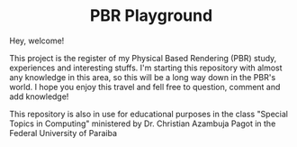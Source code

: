 <center> <h1>PBR Playground</h1> </center>

Hey, welcome! 

This project is the register of my Physical Based Rendering (PBR) study, experiences and interesting stuffs. I'm starting this repository with almost any knowledge in this area, so this will be a long way down in the PBR's world. I hope you enjoy this travel and fell free to question, comment and  add knowledge! 

This repository is also in use for educational purposes in the class "Special Topics in Computing" ministered by Dr. Christian Azambuja Pagot in the  Federal University of Paraiba
<!--stackedit_data:
eyJoaXN0b3J5IjpbNDg3MjkwNzQxXX0=
-->